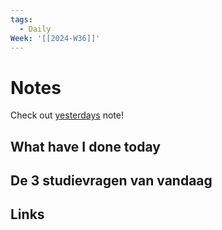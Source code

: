 ```yaml
---
tags:
  - Daily
Week: '[[2024-W36]]'
---
```

# Notes
Check out [yesterdays](2024-09-05) note!
## What have I done today
## De 3 studievragen van vandaag

## Links
